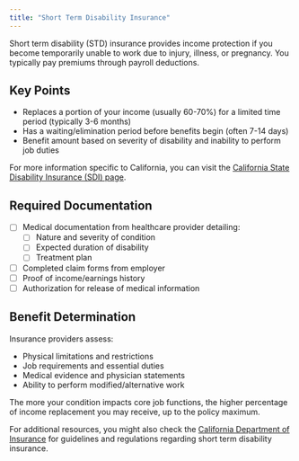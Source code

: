 ```yaml
---
title: "Short Term Disability Insurance"
---
```


Short term disability (STD) insurance provides income protection if you become temporarily unable to work due to injury, illness, or pregnancy. You typically pay premiums through payroll deductions.

## Key Points
- Replaces a portion of your income (usually 60-70%) for a limited time period (typically 3-6 months)
- Has a waiting/elimination period before benefits begin (often 7-14 days)
- Benefit amount based on severity of disability and inability to perform job duties

For more information specific to California, you can visit the [California State Disability Insurance (SDI) page](https://www.edd.ca.gov/disability/).

## Required Documentation
- [ ] Medical documentation from healthcare provider detailing:
  - [ ] Nature and severity of condition
  - [ ] Expected duration of disability
  - [ ] Treatment plan
- [ ] Completed claim forms from employer
- [ ] Proof of income/earnings history
- [ ] Authorization for release of medical information

## Benefit Determination
Insurance providers assess:
- Physical limitations and restrictions
- Job requirements and essential duties
- Medical evidence and physician statements
- Ability to perform modified/alternative work

The more your condition impacts core job functions, the higher percentage of income replacement you may receive, up to the policy maximum.

For additional resources, you might also check the [California Department of Insurance](https://www.insurance.ca.gov/) for guidelines and regulations regarding short term disability insurance.

